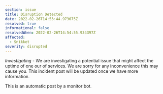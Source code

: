 ```yaml
---
section: issue
title: Disruption Detected
date: 2022-02-26T14:53:44.973675Z
resolved: true
informational: false
resolvedWhen: 2022-02-26T14:54:55.934397Z
affected:
  - Snikket
severity: disrupted
---
```

*Investigating* - We are investigating a potential issue that might affect the uptime of one our of services. We are sorry for any inconvenience this may cause you. This incident post will be updated once we have more information.

This is an automatic post by a monitor bot.
        